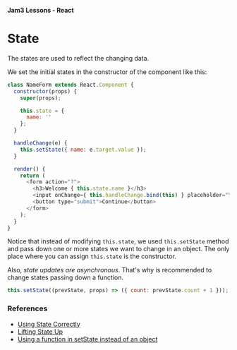 **Jam3 Lessons - React**

# State

The states are used to reflect the changing data.

We set the initial states in the constructor of the component like this:

```js
class NameForm extends React.Component {
  constructor(props) {
    super(props);

    this.state = {
      name: ''
    };
  }

  handleChange(e) {
    this.setState({ name: e.target.value });
  }

  render() {
    return (
      <form action="?">
        <h3>Welcome { this.state.name }</h3>
        <input onChange={ this.handleChange.bind(this) } placeholder="Your name"/>
        <button type="submit">Continue</button>
      </form>
    );
  }
}
```

Notice that instead of modifying `this.state`, we used `this.setState` method and pass down one or more states we want to change in an object. The only place where you can assign `this.state` is the constructor.

Also, _state updates are asynchronous_. That's why is recommended to change states passing down a function.

```js
this.setState((prevState, props) => ({ count: prevState.count + 1 }));
```

### References

- [Using State Correctly](https://facebook.github.io/react/docs/state-and-lifecycle.html#using-state-correctly)
- [Lifting State Up](https://facebook.github.io/react/docs/lifting-state-up.html)
- [Using a function in setState instead of an object](https://medium.com/@shopsifter/using-a-function-in-setstate-instead-of-an-object-1f5cfd6e55d1#.dd532hyfa)
